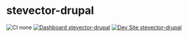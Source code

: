# stevector-drupal

![CI none](https://img.shields.io/badge/ci-none-orange.svg)
[![Dashboard stevector-drupal](https://img.shields.io/badge/dashboard-stevector_drupal-yellow.svg)](https://dashboard.pantheon.io/sites/80399953-9ad7-41ed-a5b8-4b55d64c30bd#dev/code)
[![Dev Site stevector-drupal](https://img.shields.io/badge/site-stevector_drupal-blue.svg)](http://dev-stevector-drupal.pantheonsite.io/)